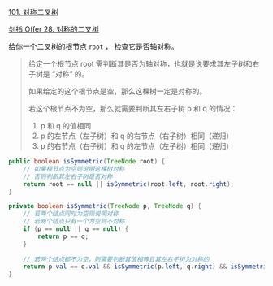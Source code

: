 [101. 对称二叉树](https://leetcode-cn.com/problems/symmetric-tree/)

[剑指 Offer 28. 对称的二叉树](https://leetcode-cn.com/problems/dui-cheng-de-er-cha-shu-lcof/)



给你一个二叉树的根节点 `root` ， 检查它是否轴对称。

> 给定一个根节点 root 需判断其是否为轴对称，也就是说要求其左子树和右子树是 “对称” 的。
>
> 如果给定的这个根节点是空，那么这棵树一定是对称的。
>
> 若这个根节点不为空，那么就需要判断其左右子树 p 和 q 的情况：
>
> 1. p 和 q 的值相同
> 2. p 的左节点（左子树）和 q 的右节点（右子树）相同（递归）
> 3. p 的右节点（右子树）和 q 的左节点（左子树）相同（递归）

```java
public boolean isSymmetric(TreeNode root) {
    // 如果根节点为空则说明这棵树对称
    // 否则判断其左右子树是否对称
    return root == null || isSymmetric(root.left, root.right);
}

private boolean isSymmetric(TreeNode p, TreeNode q) {
    // 若两个结点同时为空则说明对称
    // 若两个结点只有一个为空则不对称
    if (p == null || q == null) {	
        return p == q;
    }
	
    // 若两个结点都不为空，则需要判断其值相等且其左右子树为对称的
    return p.val == q.val && isSymmetric(p.left, q.right) && isSymmetric(p.right, q.left);
}
```

